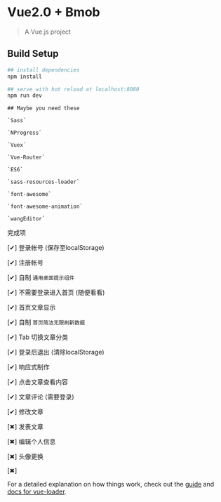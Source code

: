 # Vue2.0 + Bmob

> A Vue.js project

## Build Setup

``` bash
## install dependencies
npm install

## serve with hot reload at localhost:8080
npm run dev
```


```
## Maybe you need these

`Sass`

`NProgress`

`Vuex`

`Vue-Router`

`ES6`

`sass-resources-loader`

`font-awesome`

`font-awesome-animation`

`wangEditor`

```

完成项

[✔] 登录帐号 (保存至localStorage)

[✔] 注册帐号

[✔] 自制 `通用桌面提示组件`

[✔] 不需要登录进入首页 (随便看看)

[✔] 首页文章显示

[✔] 自制 `首页简洁无限刷新数据`

[✔] Tab 切换文章分类

[✔] 登录后退出 (清除localStorage)

[✔] 响应式制作

[✔] 点击文章查看内容

[✔] 文章评论 (需要登录)

[✔] 修改文章

[✖] 发表文章

[✖] 编辑个人信息

[✖] 头像更换

[✖] 



For a detailed explanation on how things work, check out the [guide](http://vuejs-templates.github.io/webpack/) and [docs for vue-loader](http://vuejs.github.io/vue-loader).

